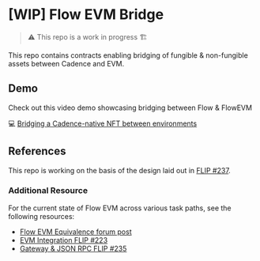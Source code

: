 # [WIP] Flow EVM Bridge

> :warning: This repo is a work in progress :building_construction:

This repo contains contracts enabling bridging of fungible & non-fungible assets between Cadence and EVM.

## Demo

Check out this video demo showcasing bridging between Flow & FlowEVM

:computer: [Bridging a Cadence-native NFT between environments](https://www.loom.com/share/d5293000ff614f9693d48006ab1a842b?sid=3a2fff84-e951-4f3f-ae5d-4419bbd30d17)

## References

This repo is working on the basis of the design laid out in [FLIP #237](https://github.com/onflow/flips/pull/233).

### Additional Resource

For the current state of Flow EVM across various task paths, see the following resources:

- [Flow EVM Equivalence forum post](https://forum.flow.com/t/evm-equivalence-on-flow-proposal-and-path-forward/5478)
- [EVM Integration FLIP #223](https://github.com/onflow/flips/pull/225/files)
- [Gateway & JSON RPC FLIP #235](https://github.com/onflow/flips/pull/235)